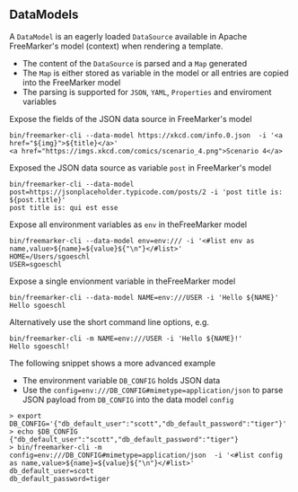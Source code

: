 ## DataModels

A `DataModel` is an eagerly loaded `DataSource` available in Apache FreeMarker's model (context) when rendering a template.

* The content of the `DataSource` is parsed and a `Map` generated
* The `Map` is either stored as variable in the model or all entries are copied into the FreeMarker model
* The parsing is supported for  `JSON`, `YAML`, `Properties` and enviroment variables  

Expose the fields of the JSON data source in FreeMarker's model 

```
bin/freemarker-cli --data-model https://xkcd.com/info.0.json  -i '<a href="${img}">${title}</a>'
<a href="https://imgs.xkcd.com/comics/scenario_4.png">Scenario 4</a>
```

Exposed the JSON data source as variable `post` in FreeMarker's model 

```
bin/freemarker-cli --data-model post=https://jsonplaceholder.typicode.com/posts/2 -i 'post title is: ${post.title}'
post title is: qui est esse
```

Expose all environment variables as `env` in theFreeMarker model
 
```
bin/freemarker-cli --data-model env=env:/// -i '<#list env as name,value>${name}=${value}${"\n"}</#list>'
HOME=/Users/sgoeschl
USER=sgoeschl
```

Expose a single envionment variable in theFreeMarker model

```
bin/freemarker-cli --data-model NAME=env:///USER -i 'Hello ${NAME}'
Hello sgoeschl
```

Alternatively use the short command line options, e.g.

```
bin/freemarker-cli -m NAME=env:///USER -i 'Hello ${NAME}!'
Hello sgoeschl!
```

The following snippet shows a more advanced example

* The environment variable `DB_CONFIG` holds JSON data
* Use the `config=env:///DB_CONFIG#mimetype=application/json` to parse JSON payload from `DB_CONFIG` into the data model `config`

```
> export DB_CONFIG='{"db_default_user":"scott","db_default_password":"tiger"}'
> echo $DB_CONFIG 
{"db_default_user":"scott","db_default_password":"tiger"}
> bin/freemarker-cli -m config=env:///DB_CONFIG#mimetype=application/json  -i '<#list config as name,value>${name}=${value}${"\n"}</#list>'
db_default_user=scott
db_default_password=tiger
```